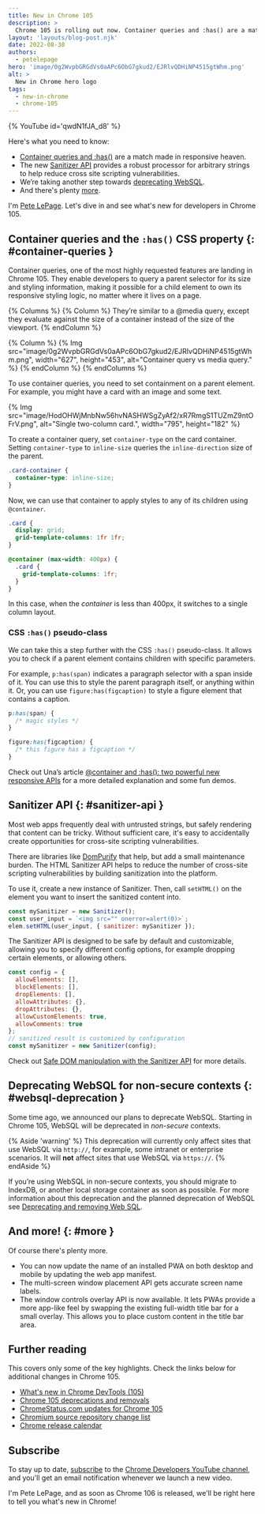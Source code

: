 ```yaml
---
title: New in Chrome 105
description: >
  Chrome 105 is rolling out now. Container queries and :has() are a match made in responsive heaven. The new Sanitizer API provides a robust processor for arbitrary strings to help reduce cross site scripting vulnerabilities. We’re taking another step towards deprecating WebSQL. And there's plenty more.
layout: 'layouts/blog-post.njk'
date: 2022-08-30
authors:
  - petelepage
hero: 'image/0g2WvpbGRGdVs0aAPc6ObG7gkud2/EJRlvQDHiNP4515gtWhm.png'
alt: >
  New in Chrome hero logo
tags:
  - new-in-chrome
  - chrome-105
---
```


{% YouTube id='qwdN1fJA_d8' %}

Here's what you need to know:

* [Container queries and :has()](#container-queries) are a match made
  in responsive heaven.
* The new [Sanitizer API](#sanitizer-api) provides a robust processor for
  arbitrary strings to help reduce cross site scripting vulnerabilities.
* We’re taking another step towards [deprecating WebSQL](#websql-deprecation).
* And there's plenty [more](#more).

I'm [Pete LePage](https://petelepage.com). Let's dive in and
see what's new for developers in Chrome 105.

## Container queries and the `:has()` CSS property {: #container-queries }

Container queries, one of the most highly requested features are landing in
Chrome 105. They enable developers to query a parent selector for its size and
styling information, making it possible for a child element to own its
responsive styling logic, no matter where it lives on a page.

{% Columns %}
{% Column %}
They’re similar to a @media query, except they evaluate against the size of
a container  instead of the size of the viewport.
{% endColumn %}

{% Column %}
{% Img src="image/0g2WvpbGRGdVs0aAPc6ObG7gkud2/EJRlvQDHiNP4515gtWhm.png", width="627", height="453", alt="Container query vs media query." %}
{% endColumn %}
{% endColumns %}

To use container queries, you need to set containment on a parent element. For example, you might have a card with an image and some text.

{% Img src="image/HodOHWjMnbNw56hvNASHWSgZyAf2/xR7RmgS1TUZmZ9ntOFrV.png", alt="Single two-column card.", width="795", height="182" %}

To create a container query, set `container-type` on the card container.
Setting `container-type` to `inline-size` queries the `inline-direction`
size of the parent.

```css
.card-container {
  container-type: inline-size;
}
```

Now, we can use that container to apply styles to any of its children using
`@container`.

```css
.card {
  display: grid;
  grid-template-columns: 1fr 1fr;
}

@container (max-width: 400px) {
  .card {
    grid-template-columns: 1fr;
  }
}
```

In this case, when the *container* is less than 400px, it switches to a
single column layout.

### CSS `:has()` pseudo-class

We can take this a step further with the CSS `:has()` pseudo-class. It
allows you to check if a parent element contains children with specific
parameters.

For example, `p:has(span)` indicates a paragraph selector with a span inside
of it. You can use this to style the parent paragraph itself, or anything
within it. Or, you can use `figure:has(figcaption)` to style a figure element
that contains a caption.

```css
p:has(span) {
  /* magic styles */
}

figure:has(figcaption) {
  /* this figure has a figcaption */
}
```

Check out Una’s article
[@container and :has(): two powerful new responsive APIs][dcc-has-with-cq-m105]
for a more detailed explanation and some fun demos.

## Sanitizer API {: #sanitizer-api }

Most web apps frequently deal with untrusted strings, but safely rendering that
content can be tricky. Without sufficient care, it's easy to accidentally
create opportunities for cross-site scripting vulnerabilities.

There are libraries like [DomPurify][dompurify] that help, but add a small
maintenance burden. The HTML Sanitizer API helps to reduce the number of
cross-site scripting vulnerabilities by building sanitization into the platform.

To use it, create a new instance of Sanitizer. Then, call `setHTML()` on the
element you want to insert the sanitized content into.

```js
const mySanitizer = new Sanitizer();
const user_input = `<img src="" onerror=alert(0)>`;
elem.setHTML(user_input, { sanitizer: mySanitizer });
```

The Sanitizer API is designed to be safe by default and customizable,
allowing you to specify different config options, for example dropping
certain elements, or allowing others.

```js
const config = {
  allowElements: [],
  blockElements: [],
  dropElements: [],
  allowAttributes: {},
  dropAttributes: {},
  allowCustomElements: true,
  allowComments: true
};
// sanitized result is customized by configuration
const mySanitizer = new Sanitizer(config);
```

Check out [Safe DOM manipulation with the Sanitizer API][wd-sanitizer]
for more details.

## Deprecating WebSQL for non-secure contexts {: #websql-deprecation }

Some time ago, we announced our plans to deprecate WebSQL. Starting in
Chrome 105, WebSQL will be deprecated in *non-secure* contexts.

{% Aside 'warning' %}
This deprecation will currently only affect sites that use WebSQL via
`http://`, for example, some intranet or enterprise scenarios. It will
**not** affect sites that use WebSQL via `https://`.
{% endAside %}

If you’re using WebSQL in non-secure contexts, you should migrate to IndexDB,
or another local storage container as soon as possible. For more information
about this deprecation and the planned deprecation of WebSQL see
[Deprecating and removing Web SQL][dcc-websql-dep].

## And more! {: #more }

Of course there's plenty more.

* You can now update the name of an installed PWA on both desktop and mobile
  by updating the web app manifest.
* The multi-screen window placement API gets accurate screen name labels.
* The window controls overlay API is now available. It lets PWAs provide a
  more app-like feel by swapping the existing full-width title bar for a
  small overlay. This allows you to place custom content in the title bar area.

## Further reading

This covers only some of the key highlights. Check the links below for
additional changes in Chrome 105.

* [What's new in Chrome DevTools (105)](/blog/new-in-devtools-105/)
* [Chrome 105 deprecations and removals](/blog/deps-rems-105/)
* [ChromeStatus.com updates for Chrome 105](https://www.chromestatus.com/features#milestone%3D105)
* [Chromium source repository change list](https://chromium.googlesource.com/chromium/src/+log/104.0.5112.84..105.0.TODO.84)
* [Chrome release calendar](https://chromiumdash.appspot.com/schedule)

## Subscribe

To stay up to date, [subscribe](https://goo.gl/6FP1a5) to the
[Chrome Developers YouTube channel](https://www.youtube.com/user/ChromeDevelopers/),
and you'll get an email notification whenever we launch a new video.

I'm Pete LePage, and as soon as Chrome 106 is released, we'll be right here to
tell you what's new in Chrome!

[dcc-has-with-cq-m105]: /blog/has-with-cq-m105/
[dompurify]: https://github.com/cure53/DOMPurify
[wd-sanitizer]: https://web.dev/sanitizer/
[dcc-websql-dep]: /blog/deprecating-web-sql/
